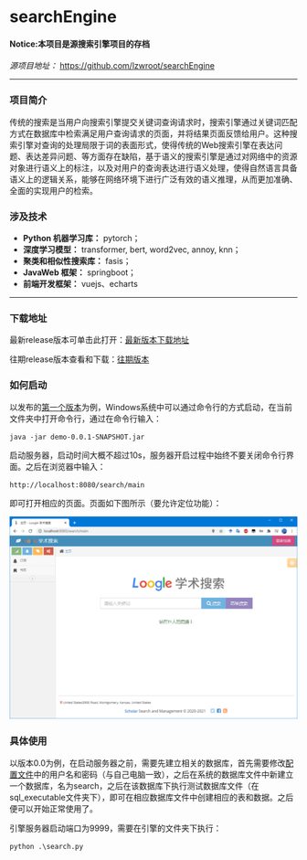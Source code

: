# searchEngine
#### **Notice:本项目是源搜索引擎项目的存档**

*源项目地址：* https://github.com/lzwroot/searchEngine

---

### 项目简介
传统的搜索是当用户向搜索引擎提交关键词查询请求时，搜索引擎通过关键词匹配方式在数据库中检索满足用户查询请求的页面，并将结果页面反馈给用户。这种搜索引擎对查询的处理局限于词的表面形式，使得传统的Web搜索引擎在表达问题、表达差异问题、等方面存在缺陷，基于语义的搜索引擎是通过对网络中的资源对象进行语义上的标注，以及对用户的查询表达进行语义处理，使得自然语言具备语义上的逻辑关系，能够在网络环境下进行广泛有效的语义推理，从而更加准确、全面的实现用户的检索。
### 涉及技术
+ **Python 机器学习库：** pytorch；
+ **深度学习模型：** transformer, bert, word2vec, annoy, knn；
+ **聚类和相似性搜索库：** fasis；
+ **JavaWeb 框架：** springboot；
+ **前端开发框架：** vuejs、echarts

---

### 下载地址

最新release版本可单击此打开：[最新版本下载地址](https://github.com/Guojingxing/searchEngine/releases/latest)

往期release版本查看和下载：[往期版本](https://github.com/Guojingxing/searchEngine/releases)

### 如何启动

以发布的[第一个版本](https://github.com/Guojingxing/searchEngine/releases/tag/0.0.1)为例，Windows系统中可以通过命令行的方式启动，在当前文件夹中打开命令行，通过在命令行输入：

```console
java -jar demo-0.0.1-SNAPSHOT.jar
```

启动服务器，启动时间大概不超过10s，服务器开启过程中始终不要关闭命令行界面。之后在浏览器中输入：

```http
http://localhost:8080/search/main
```

即可打开相应的页面。页面如下图所示（要允许定位功能）：

![主页界面](./README.assets/image-20210310130207975.png)

### 具体使用

以版本0.0为例，在启动服务器之前，需要先建立相关的数据库，首先需要修改[配置文件](./src/main/resources/application.yml)中的用户名和密码（与自己电脑一致），之后在系统的数据库文件中新建立一个数据库，名为search，之后在该数据库下执行测试数据库文件（在sql_executable文件夹下），即可在相应数据库文件中创建相应的表和数据。之后便可以开始正常使用了。

引擎服务器启动端口为9999，需要在引擎的文件夹下执行：

```console
python .\search.py
```


